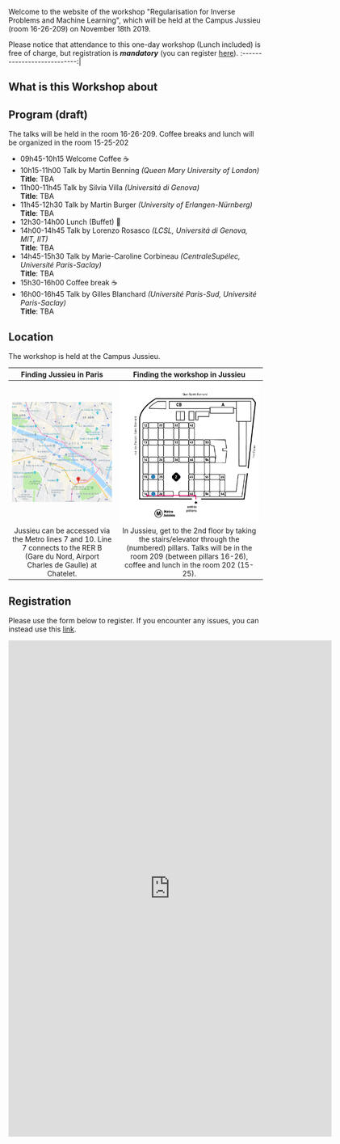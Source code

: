 Welcome to the website of the workshop "Regularisation for Inverse Problems and Machine Learning", which will be held at the Campus Jussieu (room 16-26-209) on November 18th 2019.

Please notice that attendance to this one-day workshop (Lunch included) is free of charge, but registration is ***mandatory*** (you can register [here](#registration)). 
:---------------------------:|

## What is this Workshop about




## Program (draft)

The talks will be held in the room 16-26-209. Coffee breaks and lunch will be organized in the room 15-25-202

- 09h45-10h15 Welcome Coffee :coffee:
- 10h15-11h00 Talk by Martin Benning *(Queen Mary University of London)*<br/>
  **Title**: TBA 
- 11h00-11h45 Talk by Silvia Villa *(Universitá di Genova)*<br/>
  **Title**: TBA 
- 11h45-12h30 Talk by Martin Burger *(University of Erlangen-Nürnberg)*<br/>
  **Title**: TBA 
- 12h30-14h00 Lunch (Buffet) :fork_and_knife:
- 14h00-14h45 Talk by Lorenzo Rosasco *(LCSL, Universitá di Genova, MIT, IIT)*<br/>
  **Title**: TBA 
- 14h45-15h30 Talk by Marie-Caroline Corbineau *(CentraleSupélec, Université Paris-Saclay)*<br/>
  **Title**: TBA 
- 15h30-16h00 Coffee break :coffee:
- 16h00-16h45 Talk by Gilles Blanchard *(Université Paris-Sud, Université Paris-Saclay)*<br/>
  **Title**: TBA 

## Location

The workshop is held at the Campus Jussieu.

Finding Jussieu in Paris  |  Finding the workshop in Jussieu
:---------------------------:|:-------------------------:
[<img src="/assets/images/plan-paris.png">](https://goo.gl/maps/AgoULSsBeL2beaZo7) |  ![](assets/images/plan-jussieu.png)
Jussieu can be accessed via the Metro lines 7 and 10. Line 7 connects to the RER B (Gare du Nord, Airport Charles de Gaulle) at Chatelet. | In Jussieu, get to the 2nd floor by taking the stairs/elevator through the (numbered) pillars. Talks will be in the room 209 (between pillars 16-26), coffee and lunch in the room 202 (15-25).




## Registration

Please use the form below to register. If you encounter any issues, you can instead use this [link](https://docs.google.com/forms/d/e/1FAIpQLScLQ1fnfXiqSfhNNlLi9YM4WdvArePn_cu-IC-Qb0kvvJhD8A/viewform?usp=sf_link).

<iframe src="https://docs.google.com/forms/d/e/1FAIpQLScLQ1fnfXiqSfhNNlLi9YM4WdvArePn_cu-IC-Qb0kvvJhD8A/viewform?embedded=true" width="640" height="982" frameborder="0" marginheight="0" marginwidth="0">Chargement…</iframe>

